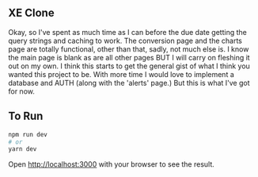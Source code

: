 ## XE Clone
Okay, so I've spent as much time as I can before the due date getting the query strings and caching to work. The conversion page and the charts page are totally functional, other than that, sadly, not much else is. I know the main page is blank as are all other pages BUT I will carry on fleshing it out on my own. I think this starts to get the general gist of what I think you wanted this project to be. With more time I would love to implement a database and AUTH (along with the 'alerts' page.) But this is what I've got for now.
## To Run

```bash
npm run dev
# or
yarn dev
```

Open [http://localhost:3000](http://localhost:3000) with your browser to see the result.
